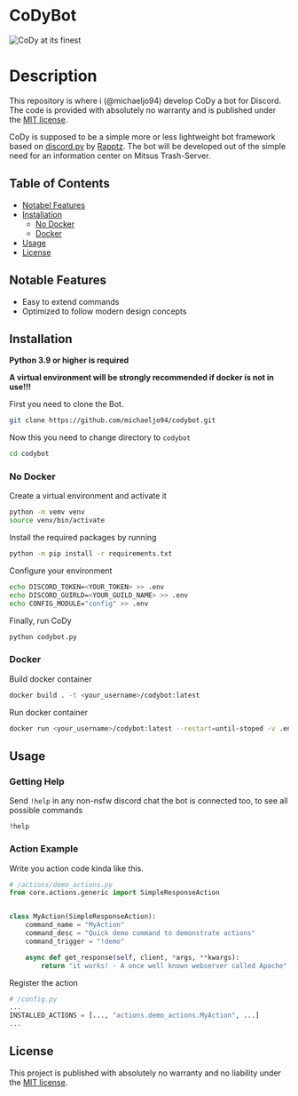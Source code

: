 # CoDyBot

<p align="Left">
    <img src="https://i.imgur.com/9i0V0hq.png" alt="CoDy at its finest">
</p>


# Description

This repository is where i (@michaeljo94) develop CoDy a bot for Discord. The code is provided with absolutely no
warranty and is published under the
[MIT license](https://raw.githubusercontent.com/michaeljo94/codybot/doc/master/LICENSE.md).

CoDy is supposed to be a simple more or less lightweight bot framework based on
[discord.py](https://github.com/Rapptz/discord.py) by [Rapptz](https://github.com/Rapptz). The bot will be developed out
of the simple need for an information center on Mitsus Trash-Server.

## Table of Contents

- [Notabel Features](#notable-features)
- [Installation](#installation)
    - [No Docker](#no-docker)
    - [Docker](#docker)
- [Usage](#usage)
- [License](#license)

## Notable Features

- Easy to extend commands
- Optimized to follow modern design concepts

## Installation

__Python 3.9 or higher is required__

__A virtual environment will be strongly recommended if docker is not in use!!!__

First you need to clone the Bot.

``` bash
git clone https://github.com/michaeljo94/codybot.git
```

Now this you need to change directory to `codybot`

```bash
cd codybot
```

### No Docker

Create a virtual environment and activate it

```bash
python -m vemv venv
source venv/bin/activate
```

Install the required packages by running

```bash
python -m pip install -r requirements.txt
```

Configure your environment

```bash
echo DISCORD_TOKEN=<YOUR_TOKEN> >> .env
echo DISCORD_GUIRLD=<YOUR_GUILD_NAME> >> .env
echo CONFIG_MODULE="config" >> .env
```

Finally, run CoDy

```bash
python codybot.py
```

### Docker

Build docker container

```bash
docker build . -t <your_username>/codybot:latest
```

Run docker container

```bash
docker run <your_username>/codybot:latest --restart=until-stoped -v .env:/code/.env
```

## Usage
### Getting Help
Send `!help` in any non-nsfw discord chat the bot is connected too, to see all possible commands
```text
!help
```
### Action Example
Write you action code kinda like this.
```python
# /actions/demo_actions.py
from core.actions.generic import SimpleResponseAction


class MyAction(SimpleResponseAction):
    command_name = "MyAction"
    command_desc = "Quick demo command to demonstrate actions"
    command_trigger = "!demo"

    async def get_response(self, client, *args, **kwargs):
        return "it works! - A once well known webserver called Apache"
```

Register the action

```python
# /config.py
...
INSTALLED_ACTIONS = [..., "actions.demo_actions.MyAction", ...]
...
```

## License
This project is published with absolutely no warranty and no liability under the
 [MIT license](https://raw.githubusercontent.com/michaeljo94/codybot/doc/master/LICENSE.md).
